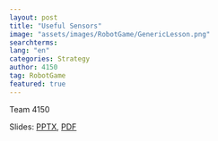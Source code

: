 ```yaml
---
layout: post
title: "Useful Sensors"
image: "assets/images/RobotGame/GenericLesson.png"
searchterms:
lang: "en"
categories: Strategy
author: 4150
tag: RobotGame
featured: true
---
```


Team 4150<br>

Slides:
 <a href="/translations/en-us/Robot/UsefulSensors.pptx">PPTX</a>,
 <a href="/translations/en-us/Robot/UsefulSensors.pdf">PDF</a>
